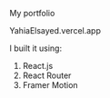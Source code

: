 My portfolio

YahiaElsayed.vercel.app

I built it using: 
1. React.js
2. React Router
3. Framer Motion
